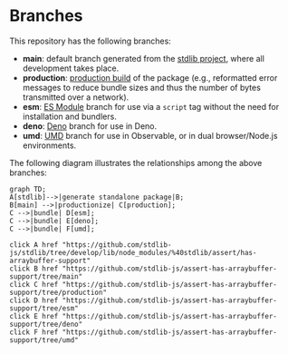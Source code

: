 <!--

@license Apache-2.0

Copyright (c) 2022 The Stdlib Authors.

Licensed under the Apache License, Version 2.0 (the "License");
you may not use this file except in compliance with the License.
You may obtain a copy of the License at

    http://www.apache.org/licenses/LICENSE-2.0

Unless required by applicable law or agreed to in writing, software
distributed under the License is distributed on an "AS IS" BASIS,
WITHOUT WARRANTIES OR CONDITIONS OF ANY KIND, either express or implied.
See the License for the specific language governing permissions and
limitations under the License.

-->

# Branches

This repository has the following branches:

-   **main**: default branch generated from the [stdlib project][stdlib-url], where all development takes place.
-   **production**: [production build][production-url] of the package (e.g., reformatted error messages to reduce bundle sizes and thus the number of bytes transmitted over a network).
-   **esm**: [ES Module][esm-url] branch for use via a `script` tag without the need for installation and bundlers.
-   **deno**: [Deno][deno-url] branch for use in Deno.
-   **umd**: [UMD][umd-url] branch for use in Observable, or in dual browser/Node.js environments.

The following diagram illustrates the relationships among the above branches:

```mermaid
graph TD;
A[stdlib]-->|generate standalone package|B;
B[main] -->|productionize| C[production];
C -->|bundle| D[esm];
C -->|bundle| E[deno];
C -->|bundle| F[umd];

click A href "https://github.com/stdlib-js/stdlib/tree/develop/lib/node_modules/%40stdlib/assert/has-arraybuffer-support"
click B href "https://github.com/stdlib-js/assert-has-arraybuffer-support/tree/main"
click C href "https://github.com/stdlib-js/assert-has-arraybuffer-support/tree/production"
click D href "https://github.com/stdlib-js/assert-has-arraybuffer-support/tree/esm"
click E href "https://github.com/stdlib-js/assert-has-arraybuffer-support/tree/deno"
click F href "https://github.com/stdlib-js/assert-has-arraybuffer-support/tree/umd"
```

[stdlib-url]: https://github.com/stdlib-js/stdlib/tree/develop/lib/node_modules/%40stdlib/assert/has-arraybuffer-support
[production-url]: https://github.com/stdlib-js/assert-has-arraybuffer-support/tree/production
[deno-url]: https://github.com/stdlib-js/assert-has-arraybuffer-support/tree/deno
[umd-url]: https://github.com/stdlib-js/assert-has-arraybuffer-support/tree/umd
[esm-url]: https://github.com/stdlib-js/assert-has-arraybuffer-support/tree/esm